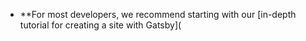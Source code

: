 - **For most developers, we recommend starting with our [in-depth tutorial for creating a site with Gatsby](
